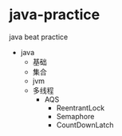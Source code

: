 # java-practice
java beat practice

* java
  * 基础
  * 集合
  * jvm
  * 多线程
    * AQS
      * ReentrantLock
      * Semaphore
      * CountDownLatch
